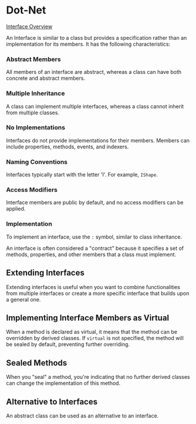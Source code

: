 # Dot-Net 
<ins> Interface Overview </ins>

An Interface is similar to a class but provides a specification rather than an implementation for its members. It has the following characteristics:

### Abstract Members
All members of an interface are abstract, whereas a class can have both concrete and abstract members.

### Multiple Inheritance
A class can implement multiple interfaces, whereas a class cannot inherit from multiple classes.

### No Implementations
Interfaces do not provide implementations for their members. Members can include properties, methods, events, and indexers.

### Naming Conventions
Interfaces typically start with the letter 'I'. For example, `IShape`.

### Access Modifiers
Interface members are public by default, and no access modifiers can be applied.

### Implementation
To implement an interface, use the `:` symbol, similar to class inheritance.

An interface is often considered a "contract" because it specifies a set of methods, properties, and other members that a class must implement.

## Extending Interfaces
Extending interfaces is useful when you want to combine functionalities from multiple interfaces or create a more specific interface that builds upon a general one.

## Implementing Interface Members as Virtual
When a method is declared as virtual, it means that the method can be overridden by derived classes. If `virtual` is not specified, the method will be sealed by default, preventing further overriding.

## Sealed Methods
When you "seal" a method, you're indicating that no further derived classes can change the implementation of this method.

## Alternative to Interfaces
An abstract class can be used as an alternative to an interface.
